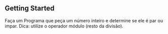 ## Getting Started

Faça um Programa que peça um número inteiro e determine se ele é par ou impar. Dica: utilize o operador módulo (resto da divisão).